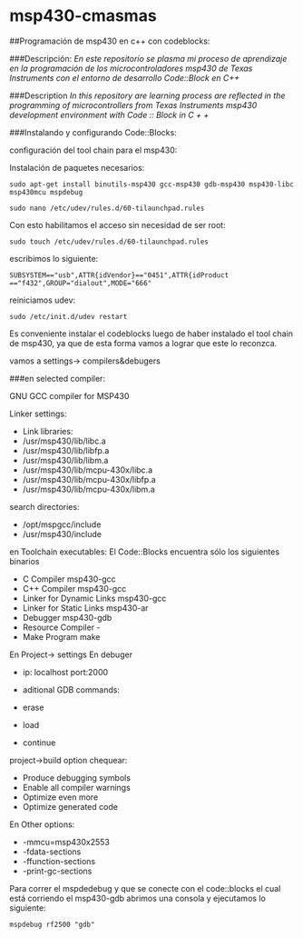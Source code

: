 msp430-cmasmas
==============

##Programación de msp430 en c++ con codeblocks:

###Descripción:
*En este repositorio se plasma mi proceso de aprendizaje en la programación de los microcontroladores msp430 de Texas Instruments con el entorno de desarrollo Code::Block en C++*

###Description
*In this repository are learning process are reflected in the programming of microcontrollers from Texas Instruments msp430 development environment with Code :: Block in C + +*

###Instalando y configurando Code::Blocks:

configuración del tool chain para el msp430:

Instalación de paquetes necesarios:


``sudo apt-get install binutils-msp430 gcc-msp430 gdb-msp430 msp430-libc msp430mcu mspdebug``

``sudo nano /etc/udev/rules.d/60-tilaunchpad.rules``

Con esto habilitamos el acceso sin necesidad de ser root:


``sudo touch /etc/udev/rules.d/60-tilaunchpad.rules``


escribimos lo siguiente:

``SUBSYSTEM=="usb",ATTR{idVendor}=="0451",ATTR{idProduct =="f432",GROUP="dialout",MODE="666"``

reiniciamos udev:

``sudo /etc/init.d/udev restart``


Es conveniente instalar el codeblocks luego de haber instalado el tool chain de msp430, ya que de esta forma vamos a lograr que este lo reconzca.

vamos a settings-> compilers&debugers

###en selected compiler:

GNU GCC compiler for MSP430

Linker settings:
- Link libraries:
- /usr/msp430/lib/libc.a
- /usr/msp430/lib/libfp.a
- /usr/msp430/lib/libm.a
- /usr/msp430/lib/mcpu-430x/libc.a
- /usr/msp430/lib/mcpu-430x/libfp.a
- /usr/msp430/lib/mcpu-430x/libm.a

search directories:
- /opt/mspgcc/include
- /usr/msp430/include

en Toolchain executables:
El Code::Blocks encuentra sólo los siguientes binarios

- C Compiler msp430-gcc
- C++ Compiler msp430-gcc
- Linker for Dynamic Links msp430-gcc
- Linker for Static Links msp430-ar
- Debugger msp430-gdb
- Resource Compiler -
- Make Program make

En Project-> settings
En debuger
- ip: localhost port:2000

- aditional GDB commands:
- erase
- load
- continue

project->build option
chequear:
- Produce debugging symbols
- Enable all compiler warnings
- Optimize even more
- Optimize generated code

En Other options:
- -mmcu=msp430x2553
- -fdata-sections
- -ffunction-sections
- -print-gc-sections


Para correr el mspdedebug y que se conecte con el code::blocks el cual está corriendo el msp430-gdb abrimos una consola y ejecutamos lo siguiente:

``mspdebug rf2500 "gdb"``
